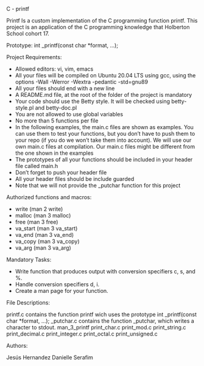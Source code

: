 C - printf

Printf Is a custom implementation of the C programming function printf. This project is an application of the C programming knowledge that Holberton School cohort 17.

Prototype: int _printf(const char *format, ...);

Project Requirements:

- Allowed editors: vi, vim, emacs
- All your files will be compiled on Ubuntu 20.04 LTS using gcc, using the options -Wall -Werror -Wextra -pedantic -std=gnu89
- All your files should end with a new line
- A README.md file, at the root of the folder of the project is mandatory
- Your code should use the Betty style. It will be checked using betty-style.pl and betty-doc.pl
- You are not allowed to use global variables
- No more than 5 functions per file
- In the following examples, the main.c files are shown as examples. You can use them to test your functions, but you don’t have to push them to your repo (if you do we won’t take them into account). We will use our own main.c files at compilation. Our main.c files might be different from the one shown in the examples
- The prototypes of all your functions should be included in your header file called main.h
- Don’t forget to push your header file
- All your header files should be include guarded
- Note that we will not provide the _putchar function for this project

Authorized functions and macros:

- write (man 2 write)
- malloc (man 3 malloc)
- free (man 3 free)
- va_start (man 3 va_start)
- va_end (man 3 va_end)
- va_copy (man 3 va_copy)
- va_arg (man 3 va_arg)

Mandatory Tasks:

- Write function that produces output with conversion specifiers c, s, and %.
- Handle conversion specifiers d, i.
- Create a man page for your function.

File Descriptions:

 printf.c contains the function printf wich uses the prototype int _printf(const char *format, ...);
 _putchar.c contains the function _putchar, which writes a character to stdout.
 man_3_printf
 print_char.c 
 print_mod.c
 print_string.c
 print_decimal.c
 print_integer.c
 print_octal.c
 print_unsigned.c

Authors:

Jesús Hernandez
Danielle Serafim
